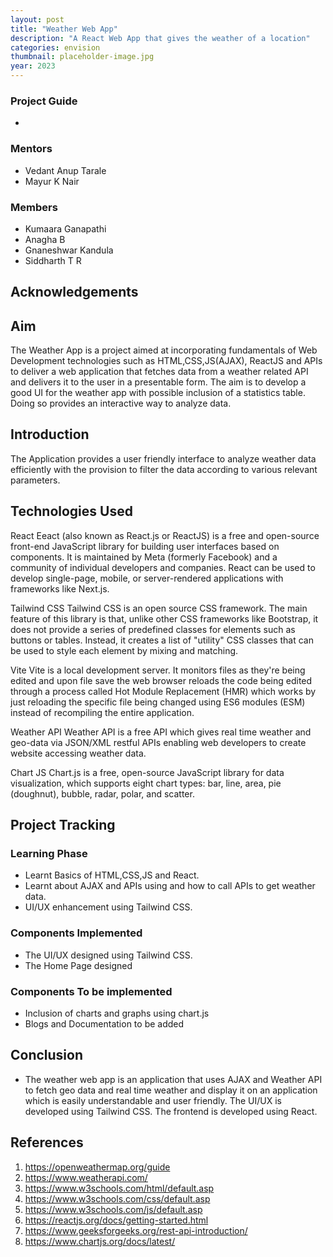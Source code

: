 ```yaml
---
layout: post
title: "Weather Web App"
description: "A React Web App that gives the weather of a location"
categories: envision
thumbnail: placeholder-image.jpg
year: 2023
---
```


### Project Guide

- 

### Mentors

- Vedant Anup Tarale
- Mayur K Nair

### Members

- Kumaara Ganapathi
- Anagha B
- Gnaneshwar Kandula
- Siddharth T R

## Acknowledgements



## Aim

The Weather App is a project aimed at incorporating fundamentals of Web Development technologies such as HTML,CSS,JS(AJAX), ReactJS and APIs to deliver a web application that fetches data from a weather related API and delivers it to the user in a presentable form. The aim is to develop a good UI for the weather app with possible inclusion of a statistics table. Doing so provides an interactive way to analyze data.

## Introduction

The Application provides a user friendly interface to analyze weather data efficiently with the provision to filter the data according to various relevant parameters.




## Technologies Used

React
Eeact (also known as React.js or ReactJS) is a free and open-source front-end JavaScript library for building user interfaces based on components. It is maintained by Meta (formerly Facebook) and a community of individual developers and companies.
React can be used to develop single-page, mobile, or server-rendered applications with frameworks like Next.js.

Tailwind CSS
Tailwind CSS is an open source CSS framework. The main feature of this library is that, unlike other CSS frameworks like Bootstrap, it does not provide a series of predefined classes for elements such as buttons or tables. Instead, it creates a list of "utility" CSS classes that can be used to style each element by mixing and matching.

Vite
Vite is a local development server. It monitors files as they're being edited and upon file save the web browser reloads the code being edited through a process called Hot Module Replacement (HMR) which works by just reloading the specific file being changed using ES6 modules (ESM) instead of recompiling the entire application.

Weather API
Weather API is a free API which gives real time weather and geo-data via JSON/XML restful APIs enabling web developers to create website accessing weather data.

Chart JS
Chart.js is a free, open-source JavaScript library for data visualization, which supports eight chart types: bar, line, area, pie (doughnut), bubble, radar, polar, and scatter.


## Project Tracking

### Learning Phase

- Learnt Basics of HTML,CSS,JS and React.
- Learnt about AJAX and APIs using and how to call APIs to get weather data.
- UI/UX enhancement using Tailwind CSS.



### Components Implemented

- The UI/UX designed using Tailwind CSS.
- The Home Page designed

### Components To be implemented

- Inclusion of charts and graphs using chart.js
- Blogs and Documentation to be added



## Conclusion

- The weather web app is an application that uses AJAX and Weather API to fetch geo data and real time weather and display it on an application which is easily understandable and user friendly. The UI/UX is developed using Tailwind CSS. The frontend is developed using React. 

## References

1. https://openweathermap.org/guide
2. https://www.weatherapi.com/
3. https://www.w3schools.com/html/default.asp
4. https://www.w3schools.com/css/default.asp
5. https://www.w3schools.com/js/default.asp
6. https://reactjs.org/docs/getting-started.html
7. https://www.geeksforgeeks.org/rest-api-introduction/
8. https://www.chartjs.org/docs/latest/
